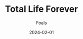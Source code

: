 ---
title: Total Life Forever
subtitle: Foals
year: 2010
date: 2024-02-01
link: https://open.spotify.com/album/670h50t8E3LwP2bGqxGi6E?si=4Hgvl3HTS8yq6c7xzNYWkg
type: music
image: ./images/total-life-forever.jpg
---